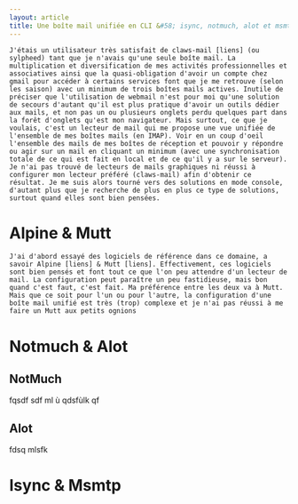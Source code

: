 ```yaml
---
layout: article
title: Une boîte mail unifiée en CLI &#58; isync, notmuch, alot et msmtp
---
```


	J'étais un utilisateur très satisfait de claws-mail [liens] (ou sylpheed) tant que je n'avais qu'une seule boîte mail. La multiplication et diversification de mes activités professionnelles et associatives ainsi que la quasi-obligation d'avoir un compte chez gmail pour accéder à certains services font que je me retrouve (selon les saison) avec un minimum de trois boîtes mails actives. Inutile de préciser que l'utilisation de webmail n'est pour moi qu'une solution de secours d'autant qu'il est plus pratique d'avoir un outils dédier aux mails, et non pas un ou plusieurs onglets perdu quelques part dans la forêt d'onglets qu'est mon navigateur. Mais surtout, ce que je voulais, c'est un lecteur de mail qui me propose une vue unifiée de l'ensemble de mes boîtes mails (en IMAP). Voir en un coup d'oeil l'ensemble des mails de mes boîtes de réception et pouvoir y répondre ou agir sur un mail en cliquant un minimum (avec une synchronisation totale de ce qui est fait en local et de ce qu'il y a sur le serveur). Je n'ai pas trouvé de lecteurs de mails graphiques ni réussi à configurer mon lecteur préféré (claws-mail) afin d'obtenir ce résultat. Je me suis alors tourné vers des solutions en mode console, d'autant plus que je recherche de plus en plus ce type de solutions, surtout quand elles sont bien pensées.

# Alpine & Mutt

	J'ai d'abord essayé des logiciels de référence dans ce domaine, a savoir Alpine [liens] & Mutt [liens]. Effectivement, ces logiciels sont bien pensés et font tout ce que l'on peu attendre d'un lecteur de mail. La configuration peut paraître un peu fastidieuse, mais bon quand c'est faut, c'est fait. Ma préférence entre les deux va à Mutt. Mais que ce soit pour l'un ou pour l'autre, la configuration d'une boîte mail unifié est très (trop) complexe et je n'ai pas réussi à me faire un Mutt aux petits ognions 

#  Notmuch & Alot 


## NotMuch

fqsdf 
sdf ml ù
 qdsfùlk qf

##  Alot

fdsq mlsfk

# Isync & Msmtp
